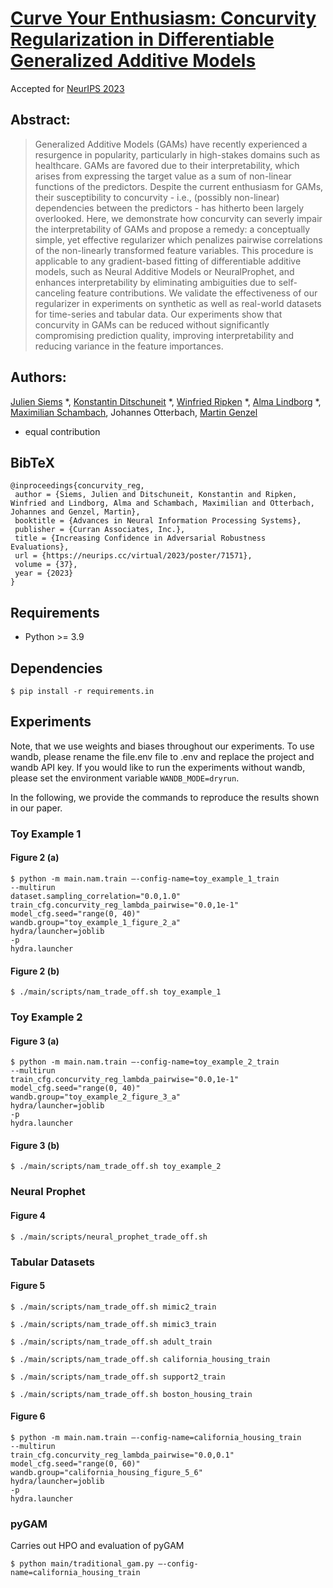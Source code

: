 # [Curve Your Enthusiasm: Concurvity Regularization in Differentiable Generalized Additive Models](https://arxiv.org/abs/2305.11475)
Accepted for [NeurIPS 2023](https://neurips.cc/virtual/2023/poster/71571)


## Abstract:
> Generalized Additive Models (GAMs) have recently experienced a resurgence in popularity, particularly in high-stakes domains such as healthcare. GAMs are favored due to their interpretability, which arises from expressing the target value as a sum of non-linear functions of the predictors. Despite the current enthusiasm for GAMs, their susceptibility to concurvity - i.e., (possibly non-linear) dependencies between the predictors - has hitherto been largely overlooked. Here, we demonstrate how concurvity can severly impair the interpretability of GAMs and propose a remedy: a conceptually simple, yet effective regularizer which penalizes pairwise correlations of the non-linearly transformed feature variables. This procedure is applicable to any gradient-based fitting of differentiable additive models, such as Neural Additive Models or NeuralProphet, and enhances interpretability by eliminating ambiguities due to self-canceling feature contributions. We validate the effectiveness of our regularizer in experiments on synthetic as well as real-world datasets for time-series and tabular data. Our experiments show that concurvity in GAMs can be reduced without significantly compromising prediction quality, improving interpretability and reducing variance in the feature importances.


## Authors:
[Julien Siems](https://scholar.google.de/citations?user=rKgTTh8AAAAJ&hl=de) *, [Konstantin Ditschuneit](https://ditschuneit.de/konstantin/) *, [Winfried Ripken](https://winfried-ripken.github.io/) *, [Alma Lindborg](https://scholar.google.com/citations?user=IBrCbDoAAAAJ&hl=sv) *, [Maximilian Schambach](https://maxschambach.github.io/), Johannes Otterbach, [Martin Genzel](https://martingenzel.com/)

* equal contribution

## BibTeX
```
@inproceedings{concurvity_reg,
 author = {Siems, Julien and Ditschuneit, Konstantin and Ripken, Winfried and Lindborg, Alma and Schambach, Maximilian and Otterbach, Johannes and Genzel, Martin},
 booktitle = {Advances in Neural Information Processing Systems},
 publisher = {Curran Associates, Inc.},
 title = {Increasing Confidence in Adversarial Robustness Evaluations},
 url = {https://neurips.cc/virtual/2023/poster/71571},
 volume = {37},
 year = {2023}
}
```

## Requirements
- Python >= 3.9
## Dependencies
```
$ pip install -r requirements.in
```
## Experiments
Note, that we use weights and biases throughout our experiments. To use wandb, please rename the file.env file to .env and replace the project and wandb API key.
If you would like to run the experiments without wandb, please set the environment variable `WANDB_MODE=dryrun`.

In the following, we provide the commands to reproduce the results shown in our paper.

### Toy Example 1
#### Figure 2 (a)
```
$ python -m main.nam.train —-config-name=toy_example_1_train
--multirun
dataset.sampling_correlation="0.0,1.0"
train_cfg.concurvity_reg_lambda_pairwise="0.0,1e-1"
model_cfg.seed="range(0, 40)"
wandb.group="toy_example_1_figure_2_a"
hydra/launcher=joblib
-p
hydra.launcher
```

#### Figure 2 (b)
```
$ ./main/scripts/nam_trade_off.sh toy_example_1
```

### Toy Example 2
#### Figure 3 (a)
```
$ python -m main.nam.train —-config-name=toy_example_2_train
--multirun
train_cfg.concurvity_reg_lambda_pairwise="0.0,1e-1"
model_cfg.seed="range(0, 40)"
wandb.group="toy_example_2_figure_3_a"
hydra/launcher=joblib
-p
hydra.launcher
```
#### Figure 3 (b)
```
$ ./main/scripts/nam_trade_off.sh toy_example_2
```

### Neural Prophet
#### Figure 4
```
$ ./main/scripts/neural_prophet_trade_off.sh
```

### Tabular Datasets
#### Figure 5
```
$ ./main/scripts/nam_trade_off.sh mimic2_train
```
```
$ ./main/scripts/nam_trade_off.sh mimic3_train
```
```
$ ./main/scripts/nam_trade_off.sh adult_train
```
```
$ ./main/scripts/nam_trade_off.sh california_housing_train
```
```
$ ./main/scripts/nam_trade_off.sh support2_train
```
```
$ ./main/scripts/nam_trade_off.sh boston_housing_train
```

#### Figure 6
```
$ python -m main.nam.train —-config-name=california_housing_train
--multirun
train_cfg.concurvity_reg_lambda_pairwise="0.0,0.1"
model_cfg.seed="range(0, 60)"
wandb.group="california_housing_figure_5_6"
hydra/launcher=joblib
-p
hydra.launcher
```

### pyGAM
Carries out HPO and evaluation of pyGAM
```
$ python main/traditional_gam.py —-config-name=california_housing_train
```